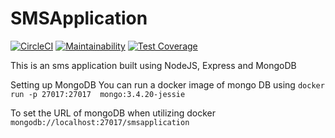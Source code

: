 # SMSApplication

[![CircleCI](https://circleci.com/gh/malmike/SMSApplication.svg?style=svg)](https://circleci.com/gh/malmike/SMSApplication)
[![Maintainability](https://api.codeclimate.com/v1/badges/fcb2d0ac168ba2dadf5c/maintainability)](https://codeclimate.com/github/malmike/SMSApplication/maintainability)
[![Test Coverage](https://api.codeclimate.com/v1/badges/fcb2d0ac168ba2dadf5c/test_coverage)](https://codeclimate.com/github/malmike/SMSApplication/test_coverage)

This is an sms application built using NodeJS, Express and MongoDB


Setting up MongoDB
You can run a docker image of mongo DB using
`docker run -p 27017:27017  mongo:3.4.20-jessie`

To set the URL of mongoDB when utilizing docker
`mongodb://localhost:27017/smsapplication`